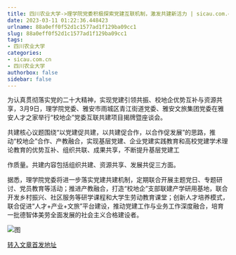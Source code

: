 ```yaml
---
title: 四川农业大学->理学院党委积极探索党建互联机制，激发共建新活力 | sicau.com.cn
date: 2023-03-11 01:22:36.448423
urlname: 88a0eff0f52d1c1577ad1f129ba09cc1
slug: 88a0eff0f52d1c1577ad1f129ba09cc1
tags: 
- 四川农业大学
categories:
- sicau.com.cn
- 四川农业大学
authorbox: false
sidebar: false
---
```

为认真贯彻落实党的二十大精神，实现党建引领共振、校地企优势互补与资源共享，3月9日，理学院党委、雅安市雨城区青江街道党委、雅安文旅集团党委在雅安人才之家举行“校地企”党委互联共建项目揭牌暨座谈会。

共建核心议题围绕“以党建促共建，以共建促合作，以合作促发展”的思路，推动“校地企”合作、产教融合，实现基层党建、企业党建实践教育和高校党建学术理论教育的优势互补、组织共联、成果共享，不断提升基层党建工
<!--more-->
作质量。共建内容包括组织共建、资源共享、发展共促三方面。

据悉，理学院党委将进一步落实党建共建机制，定期联合开展主题党日、专题研讨、党员教育等活动；推进产教融合，打造“校地企”支部联建产学研用基地，联合开发乡村振兴、社区服务等研学课程和大学生劳动教育课堂；创新人才培养模式，联合促进“人才+产业+文旅”平台建设，推动党建工作与业务工作深度融合，培育一批德智体美劳全面发展的社会主义合格建设者。

![图](https://news.sicau.edu.cn/__local/A/56/E3/B47B942C7A8ACF3E0377022EDA7_5DADF669_44345.jpg)

[转入文章首发地址](https://news.sicau.edu.cn/info/1078/71332.htm)